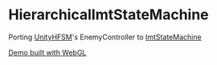 # HierarchicalImtStateMachine

Porting [UnityHFSM](https://github.com/Inspiaaa/UnityHFSM)'s EnemyController to [ImtStateMachine](https://github.com/Sinoa/IceMilkTea/blob/develop/Packages/IceMilkTea/Runtime/Core/StateMachine.cs)

[Demo built with WebGL](https://shiena.github.io/HierarchicalImtStateMachine/)